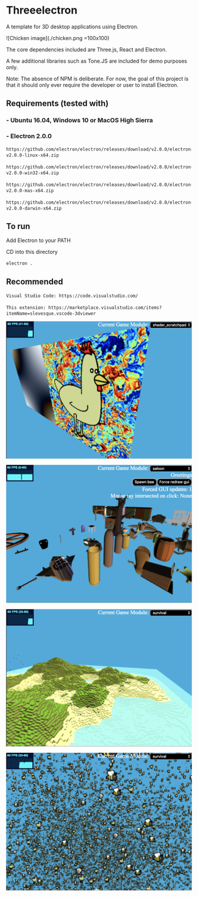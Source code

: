 # Threeelectron

A template for 3D desktop applications using Electron. 

![Chicken image](./chicken.png =100x100)

The core dependencies included are Three.js, React and Electron.  

A few additional libraries such as Tone.JS are included for demo purposes only.  

Note: The absence of NPM is deliberate.  For now, the goal of this project is that it should only ever require the developer or user to install Electron.

## Requirements (tested with)

### - Ubuntu 16.04, Windows 10 or MacOS High Sierra

### - Electron 2.0.0
    https://github.com/electron/electron/releases/download/v2.0.0/electron-v2.0.0-linux-x64.zip

    https://github.com/electron/electron/releases/download/v2.0.0/electron-v2.0.0-win32-x64.zip
    
    https://github.com/electron/electron/releases/download/v2.0.0/electron-v2.0.0-mas-x64.zip

    https://github.com/electron/electron/releases/download/v2.0.0/electron-v2.0.0-darwin-x64.zip


## To run

Add Electron to your PATH

CD into this directory

    electron .


## Recommended

    Visual Studio Code: https://code.visualstudio.com/

    This extension: https://marketplace.visualstudio.com/items?itemName=slevesque.vscode-3dviewer


![alt text](https://github.com/ThreeelectronInc/threeelectron/blob/master/chicken.png "Chicken")

![alt text](https://github.com/ThreeelectronInc/threeelectron/blob/master/saloon.png "Saloon")

![alt text](https://github.com/ThreeelectronInc/threeelectron/blob/master/island.png "Island")

![alt text](https://github.com/ThreeelectronInc/threeelectron/blob/master/swarm.png "Swarm")
